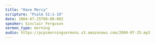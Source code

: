```yaml
---
title: "Have Mercy"
scripture: "Psalm 51:1-19"
date: 2004-07-25T00:00:00Z
speaker: Sinclair Ferguson
sermon_type: morning
audio: https://pcpcmorningsermons.s3.amazonaws.com/2004-07-25.mp3 
---
```




